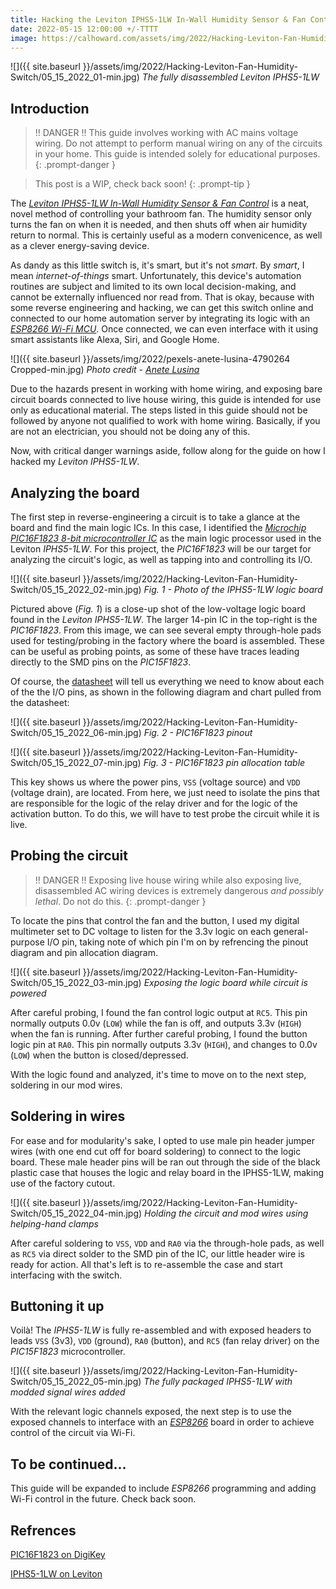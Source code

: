 ```yaml
---
title: Hacking the Leviton IPHS5-1LW In-Wall Humidity Sensor & Fan Control and Adding Wi-Fi Connectivity & Control
date: 2022-05-15 12:00:00 +/-TTTT
image: https://calhoward.com/assets/img/2022/Hacking-Leviton-Fan-Humidity-Switch/05_15_2022_01-min.jpg
---
```


![]({{ site.baseurl }}/assets/img/2022/Hacking-Leviton-Fan-Humidity-Switch/05_15_2022_01-min.jpg)
*The fully disassembled Leviton IPHS5-1LW*

## Introduction

>!! DANGER !! This guide involves working with AC mains voltage wiring. Do not attempt to perform manual wiring on any of the circuits in your home. This guide is intended solely for educational purposes. 
{: .prompt-danger }

>This post is a WIP, check back soon!
{: .prompt-tip }

The *[Leviton IPHS5-1LW In-Wall Humidity Sensor & Fan Control](https://www.leviton.com/en/products/iphs5-1lw)* is a neat, novel method of controlling your bathroom fan. The humidity sensor only turns the fan on when it is needed, and then shuts off when air humidity return to normal. This is certainly useful as a modern convenicence, as well as a clever energy-saving device. 

As dandy as this little switch is, it's smart, but it's not *smart*. By *smart*, I mean *internet-of-things* smart. Unfortunately, this device's automation routines are subject and limited to its own local decision-making, and cannot be externally influenced nor read from. That is okay, because with some reverse engineering and hacking, we can get this switch online and connected to our home automation server by integrating its logic with an *[ESP8266 Wi-Fi MCU](https://www.espressif.com/en/products/socs/esp8266)*. Once connected, we can even interface with it using smart assistants like Alexa, Siri, and Google Home. 

![]({{ site.baseurl }}/assets/img/2022/pexels-anete-lusina-4790264 Cropped-min.jpg)
*Photo credit - [Anete Lusina](https://www.pexels.com/@anete-lusina/)*

Due to the hazards present in working with home wiring, and exposing bare circuit boards connected to live house wiring, this guide is intended for use only as educational material. The steps listed in this guide should not be followed by anyone not qualified to work with home wiring. Basically, if you are not an electrician, you should not be doing any of this. 

Now, with critical danger warnings aside, follow along for the guide on how I hacked my *Leviton IPHS5-1LW*.

## Analyzing the board

The first step in reverse-engineering a circuit is to take a glance at the board and find the main logic ICs. In this case, I identified the *[Microchip](https://www.microchip.com/) [PIC16F1823 8-bit microcontroller IC](https://www.digikey.com/en/products/detail/microchip-technology/PIC16F1823-I-SL/2258580)* as the main logic processor used in the Leviton *IPHS5-1LW*. For this project, the *PIC16F1823* will be our target for analyzing the circuit's logic, as well as tapping into and controlling its I/O.

![]({{ site.baseurl }}/assets/img/2022/Hacking-Leviton-Fan-Humidity-Switch/05_15_2022_02-min.jpg)
*Fig. 1 - Photo of the IPHS5-1LW logic board*

Pictured above (*Fig. 1*) is a close-up shot of the low-voltage logic board found in the *Leviton IPHS5-1LW*. The larger 14-pin IC in the top-right is the *PIC16F1823*. From this image, we can see several empty through-hole pads used for testing/probing in the factory where the board is assembled. These can be useful as probing points, as some of these have traces leading directly to the SMD pins on the *PIC15F1823*. 

Of course, the [datasheet](https://ww1.microchip.com/downloads/en/DeviceDoc/PIC12LF1822-16LF1823-Data-Sheet-40001413F.pdf) will tell us everything we need to know about each of the the I/O pins, as shown in the following diagram and chart pulled from the datasheet:

![]({{ site.baseurl }}/assets/img/2022/Hacking-Leviton-Fan-Humidity-Switch/05_15_2022_06-min.jpg)
*Fig. 2 - PIC16F1823 pinout*

![]({{ site.baseurl }}/assets/img/2022/Hacking-Leviton-Fan-Humidity-Switch/05_15_2022_07-min.jpg)
*Fig. 3 - PIC16F1823 pin allocation table*

This key shows us where the power pins, `VSS` (voltage source) and `VDD` (voltage drain), are located. From here, we just need to isolate the pins that are responsible for the logic of the relay driver and for the logic of the activation button. To do this, we will have to test probe the circuit while it is live.

## Probing the circuit

>!! DANGER !! Exposing live house wiring while also exposing live, disassembled AC wiring devices is extremely dangerous *and possibly lethal*. Do not do this.
{: .prompt-danger }

To locate the pins that control the fan and the button, I used my digital multimeter set to DC voltage to listen for the 3.3v logic on each general-purpose I/O pin, taking note of which pin I'm on by refrencing the pinout diagram and pin allocation diagram. 

![]({{ site.baseurl }}/assets/img/2022/Hacking-Leviton-Fan-Humidity-Switch/05_15_2022_03-min.jpg)
*Exposing the logic board while circuit is powered*

After careful probing, I found the fan control logic output at `RC5`. This pin normally outputs 0.0v (`LOW`) while the fan is off, and outputs 3.3v (`HIGH`) when the fan is running. After further careful probing, I found the button logic pin at `RA0`. This pin normally outputs 3.3v (`HIGH`), and changes to 0.0v (`LOW`) when the button is closed/depressed. 

With the logic found and analyzed, it's time to move on to the next step, soldering in our mod wires.

## Soldering in wires

For ease and for modularity's sake, I opted to use male pin header jumper wires (with one end cut off for board soldering) to connect to the logic board. These male header pins will be ran out through the side of the black plastic case that houses the logic and relay board in the IPHS5-1LW, making use of the factory cutout. 

![]({{ site.baseurl }}/assets/img/2022/Hacking-Leviton-Fan-Humidity-Switch/05_15_2022_04-min.jpg)
*Holding the circuit and mod wires using helping-hand clamps*

After careful soldering to `VSS`, `VDD` and `RA0` via the through-hole pads, as well as `RC5` via direct solder to the SMD pin of the IC, our little header wire is ready for action. All that's left is to re-assemble the case and start interfacing with the switch.

## Buttoning it up

Voilà! The *IPHS5-1LW* is fully re-assembled and with exposed headers to leads `VSS` (3v3), `VDD` (ground), `RA0` (button), and `RC5` (fan relay driver) on the *PIC15F1823* microcontroller.

![]({{ site.baseurl }}/assets/img/2022/Hacking-Leviton-Fan-Humidity-Switch/05_15_2022_05-min.jpg)
*The fully packaged IPHS5-1LW with modded signal wires added*

With the relevant logic channels exposed, the next step is to use the exposed channels to interface with an *[ESP8266](https://www.espressif.com/en/products/socs/esp8266)* board in order to achieve control of the circuit via Wi-Fi. 

## To be continued...

This guide will be expanded to include *ESP8266* programming and adding Wi-Fi control in the future. Check back soon.
## Refrences

[PIC16F1823 on DigiKey](https://www.digikey.com/en/products/detail/microchip-technology/PIC16F1823-I-SL/2258580)

[IPHS5-1LW on Leviton](https://www.leviton.com/en/products/iphs5-1lw)